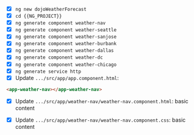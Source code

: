 - [x] `ng new dojoWeatherForecast`
- [x] `cd {{NG_PROJECT}}`
- [x] `ng generate component weather-nav`
- [x] `ng generate component weather-seattle`
- [x] `ng generate component weather-sanjose`
- [x] `ng generate component weather-burbank`
- [x] `ng generate component weather-dallas`
- [x] `ng generate component weather-dc`
- [x] `ng generate component weather-chicago`
- [x] `ng generate service http`
- [x] Update `.../src/app/app.component.html`:
```HTML
<app-weather-nav></app-weather-nav>
```
- [x] Update `.../src/app/weather-nav/weather-nav.component.html`: basic content
- [x] Update `.../src/app/weather-nav/weather-nav.component.css`: basic content


